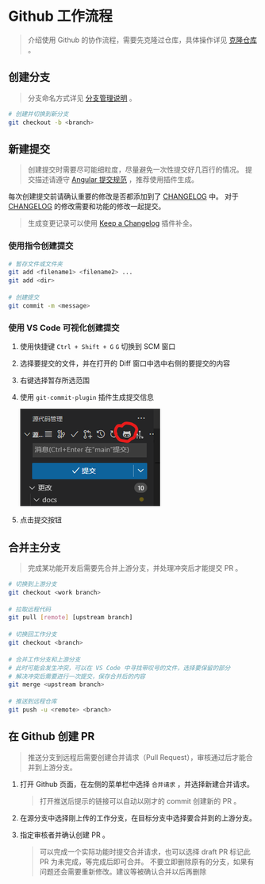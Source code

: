 # Github 工作流程

> 介绍使用 Github 的协作流程，需要先克隆过仓库，具体操作详见 [克隆仓库] 。

## 创建分支

> 分支命名方式详见 [分支管理说明] 。

```bash
# 创建并切换到新分支
git checkout -b <branch>
```

## 新建提交

> 创建提交时需要尽可能细粒度，尽量避免一次性提交好几百行的情况。
> 提交描述请遵守 [Angular 提交规范] ，推荐使用插件生成。

每次创建提交前请确认重要的修改是否都添加到了 [CHANGELOG] 中。
对于 [CHANGELOG] 的修改需要和功能的修改一起提交。

> 生成变更记录可以使用 [Keep a Changelog] 插件补全。

### 使用指令创建提交

```bash
# 暂存文件或文件夹
git add <filename1> <filename2> ...
git add <dir>

# 创建提交
git commit -m <message>
```

### 使用 VS Code 可视化创建提交

1. 使用快捷键 `Ctrl + Shift + G` `G` 切换到 SCM 窗口

2. 选择要提交的文件，并在打开的 Diff 窗口中选中右侧的要提交的内容

3. 右键选择暂存所选范围

4. 使用 `git-commit-plugin` 插件生成提交信息

    ![image-20221101153621865](images/image-20221101153621865.png)

5. 点击提交按钮

## 合并主分支

> 完成某功能开发后需要先合并上游分支，并处理冲突后才能提交 PR 。

```bash
# 切换到上游分支
git checkout <work branch>

# 拉取远程代码
git pull [remote] [upstream branch]

# 切换回工作分支
git checkout <branch>

# 合并工作分支和上游分支
# 此时可能会发生冲突，可以在 VS Code 中寻找带叹号的文件，选择要保留的部分
# 解决冲突后需要进行一次提交，保存合并后的内容
git merge <upstream branch>

# 推送到远程仓库
git push -u <remote> <branch>
```

## 在 Github 创建 PR

> 推送分支到远程后需要创建合并请求（Pull Request），审核通过后才能合并到上游分支。

1. 打开 Github 页面，在左侧的菜单栏中选择 `合并请求` ，并选择新建合并请求。

    > 打开推送后提示的链接可以自动以刚才的 commit 创建新的 PR 。

2. 在源分支中选择刚上传的工作分支，在目标分支中选择要合并到的上游分支。

3. 指定审核者并确认创建 PR 。

    > 可以完成一个实际功能时提交合并请求，也可以选择 draft PR 标记此 PR 为未完成，等完成后即可合并。
    > 不要立即删除原有的分支，如果有问题还会需要重新修改。建议等被确认合并以后再删除

<!-- Links -->

[克隆仓库]: ../README.md#🏠-克隆仓库
[分支管理说明]: ./git-branch.md

[CHANGELOG]: ../CHANGELOG.md

[Keep a Changelog]: https://marketplace.visualstudio.com/items?itemName=RLNT.keep-a-changelog
[Angular 提交规范]: https://zj-git-guide.readthedocs.io/zh_CN/latest/message/Angular%E6%8F%90%E4%BA%A4%E4%BF%A1%E6%81%AF%E8%A7%84%E8%8C%83/
